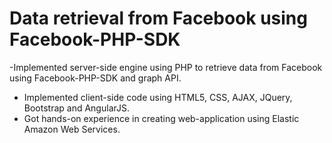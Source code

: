 # Data retrieval from Facebook using Facebook-PHP-SDK
-Implemented server-side engine using PHP to retrieve data from Facebook using Facebook-PHP-SDK
and graph API.<br />
- Implemented client-side code using HTML5, CSS, AJAX, JQuery, Bootstrap and AngularJS.<br />
- Got hands-on experience in creating web-application using Elastic Amazon Web Services.
